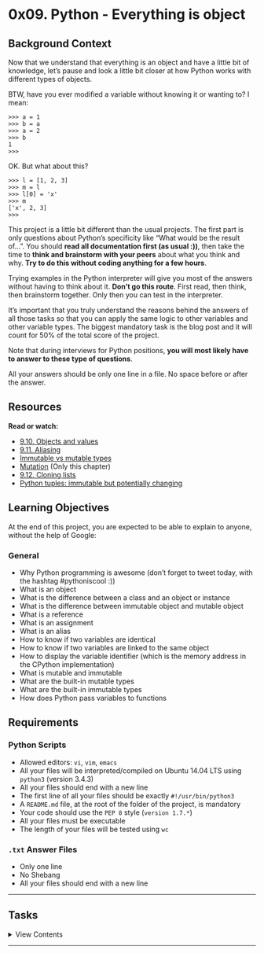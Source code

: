 # 0x09. Python - Everything is object

## Background Context

Now that we understand that everything is an object and have a little bit of knowledge, let’s pause and look a little bit closer at how Python works with different types of objects.

BTW, have you ever modified a variable without knowing it or wanting to? I mean:

```
>>> a = 1
>>> b = a
>>> a = 2
>>> b
1
>>> 
```

OK. But what about this?

```
>>> l = [1, 2, 3]
>>> m = l
>>> l[0] = 'x'
>>> m
['x', 2, 3]
>>> 
```

This project is a little bit different than the usual projects. The first part is only questions about Python’s specificity like “What would be the result of…”. You should **read all documentation first (as usual :))**, then take the time to **think and brainstorm with your peers** about what you think and why. **Try to do this without coding anything for a few hours**.

Trying examples in the Python interpreter will give you most of the answers without having to think about it. **Don’t go this route**. First read, then think, then brainstorm together. Only then you can test in the interpreter.

It’s important that you truly understand the reasons behind the answers of all those tasks so that you can apply the same logic to other variables and other variable types. The biggest mandatory task is the blog post and it will count for 50% of the total score of the project.

Note that during interviews for Python positions, **you will most likely have to answer to these type of questions**.

All your answers should be only one line in a file. No space before or after the answer.

## Resources

**Read or watch:**

- [9.10. Objects and values](http://www.openbookproject.net/thinkcs/python/english2e/ch09.html#objects-and-values)
- [9.11. Aliasing](http://www.openbookproject.net/thinkcs/python/english2e/ch09.html#aliasing)
- [Immutable vs mutable types](https://stackoverflow.com/questions/8056130/immutable-vs-mutable-types)
- [Mutation](http://composingprograms.com/pages/24-mutable-data.html#sequence-objects) (Only this chapter)
- [9.12. Cloning lists](http://www.openbookproject.net/thinkcs/python/english2e/ch09.html#cloning-lists)
- [Python tuples: immutable but potentially changing](http://radar.oreilly.com/2014/10/python-tuples-immutable-but-potentially-changing.html)

## Learning Objectives

At the end of this project, you are expected to be able to explain to anyone, without the help of Google:

### General

- Why Python programming is awesome (don’t forget to tweet today, with the hashtag #pythoniscool :))
- What is an object
- What is the difference between a class and an object or instance
- What is the difference between immutable object and mutable object
- What is a reference
- What is an assignment
- What is an alias
- How to know if two variables are identical
- How to know if two variables are linked to the same object
- How to display the variable identifier (which is the memory address in the CPython implementation)
- What is mutable and immutable
- What are the built-in mutable types
- What are the built-in immutable types
- How does Python pass variables to functions

## Requirements

### Python Scripts

- Allowed editors: `vi`, `vim`, `emacs`
- All your files will be interpreted/compiled on Ubuntu 14.04 LTS using `python3` (version 3.4.3)
- All your files should end with a new line
- The first line of all your files should be exactly `#!/usr/bin/python3`
- A `README.md` file, at the root of the folder of the project, is mandatory
- Your code should use the `PEP 8` style (`version 1.7.*`)
- All your files must be executable
- The length of your files will be tested using `wc`

### `.txt` Answer Files
- Only one line
- No Shebang
- All your files should end with a new line

---

## Tasks

<details>
<summary>View Contents</summary>

### [0. Who am I?](./0-answer.txt)

What function would you use to print the type of an object?

Write the name of the function in the file, without ().

**Repo:**

* GitHub repository: `holbertonschool-higher_level_programming`
* Directory: `0x09-python-everything_is_object`
* File: `0-answer.txt`

### [1. Where are you?](./1-answer.txt)

How do you get the variable identifier (which is the memory address in the CPython implementation)?

Write the name of the function in the file, without `()`.

**Repo:**

* GitHub repository: `holbertonschool-higher_level_programming`
* Directory: `0x09-python-everything_is_object`
* File: `1-answer.txt`

### [2. Right count](./2-answer.txt)

In the following code, do `a` and `b` point to the same object? Answer with `Yes` or `No`.

```
>>> a = 89
>>> b = 100
```

**Repo:**

* GitHub repository: `holbertonschool-higher_level_programming`
* Directory: `0x09-python-everything_is_object`
* File: `2-answer.txt`

### [3. Right count =](./3-answer.txt)

In the following code, do a and b point to the same object? Answer with `Yes` or `No`.

```
>>> a = 89
>>> b = 89
```

**Repo:**

* GitHub repository: `holbertonschool-higher_level_programming`
* Directory: `0x09-python-everything_is_object`
* File: `3-answer.txt`

### [4. Right count =](./4-answer.txt)

In the following code, do `a` and `b` point to the same object? Answer with `Yes` or `No`.

```
>>> a = 89
>>> b = a
```

**Repo:**

* GitHub repository: `holbertonschool-higher_level_programming`
* Directory: `0x09-python-everything_is_object`
* File: `4-answer.txt`

### [5. Right count =+](./5-answer.txt)

In the following code, do `a` and `b` point to the same object? Answer with `Yes` or `No`.

```
>>> a = 89
>>> b = a + 1
```

**Repo:**

* GitHub repository: `holbertonschool-higher_level_programming`
* Directory: `0x09-python-everything_is_object`
* File: `5-answer.txt`

### [6. Is equal](./6-answer.txt)

What do these 3 lines print?

```
>>> s1 = "Holberton"
>>> s2 = s1
>>> print(s1 == s2)
```

**Repo:**

* GitHub repository: `holbertonschool-higher_level_programming`
* Directory: `0x09-python-everything_is_object`
* File: `6-answer.txt`

### [7. Is the same](./7-answer.txt)

What do these 3 lines print?

```
>>> s1 = "Holberton"
>>> s2 = s1
>>> print(s1 is s2)
```

**Repo:**

* GitHub repository: `holbertonschool-higher_level_programming`
* Directory: `0x09-python-everything_is_object`
* File: `7-answer.txt`

### [8. Is really equal](./8-answer.txt)

What do these 3 lines print?

```
>>> s1 = "Holberton"
>>> s2 = "Holberton"
>>> print(s1 == s2)
```

**Repo:**

* GitHub repository: `holbertonschool-higher_level_programming`
* Directory: `0x09-python-everything_is_object`
* File: `8-answer.txt`

### [9. Is really the same](./9-answer.txt)

What do these 3 lines print?

```
>>> s1 = "Holberton"
>>> s2 = "Holberton"
>>> print(s1 is s2)
```

**Repo:**

* GitHub repository: `holbertonschool-higher_level_programming`
* Directory: `0x09-python-everything_is_object`
* File: `9-answer.txt`

### [10. And with a list, is it equal](./10-answer.txt)

What do these 3 lines print?

```
>>> l1 = [1, 2, 3]
>>> l2 = [1, 2, 3] 
>>> print(l1 == l2)
```

**Repo:**

* GitHub repository: `holbertonschool-higher_level_programming`
* Directory: `0x09-python-everything_is_object`
* File: `10-answer.txt`

### [11. And with a list, is it the same](./11-answer.txt)

What do these 3 lines print?

```
>>> l1 = [1, 2, 3]
>>> l2 = [1, 2, 3] 
>>> print(l1 is l2)
```

**Repo:**

* GitHub repository: `holbertonschool-higher_level_programming`
* Directory: `0x09-python-everything_is_object`
* File: `11-answer.txt`

### [12. And with a list, is it really equal](./12-answer.txt)

What do these 3 lines print?

```
>>> l1 = [1, 2, 3]
>>> l2 = l1
>>> print(l1 == l2)
```

**Repo:**

* GitHub repository: `holbertonschool-higher_level_programming`
* Directory: `0x09-python-everything_is_object`
* File: `12-answer.txt`

### [13. And with a list, is it really the same](./13-answer.txt)

What do these 3 lines print?

```
>>> l1 = [1, 2, 3]
>>> l2 = l1
>>> print(l1 is l2)
```

**Repo:**

* GitHub repository: `holbertonschool-higher_level_programming`
* Directory: `0x09-python-everything_is_object`
* File: `13-answer.txt`

### [14. List append](./14-answer.txt)

What does this script print?

```
l1 = [1, 2, 3]
l2 = l1
l1.append(4)
print(l2)
```

**Repo:**

* GitHub repository: `holbertonschool-higher_level_programming`
* Directory: `0x09-python-everything_is_object`
* File: `14-answer.txt`

### [15. List add](./15-answer.txt)

What does this script print?

```
l1 = [1, 2, 3]
l2 = l1
l1 = l1 + [4]
print(l2)
```

**Repo:**

* GitHub repository: `holbertonschool-higher_level_programming`
* Directory: `0x09-python-everything_is_object`
* File: `15-answer.txt`

### [16. Integer incrementation](./16-answer.txt)

What does this script print?

```
def increment(n):
    n += 1

a = 1
increment(a)
print(a)
```

**Repo:**

* GitHub repository: `holbertonschool-higher_level_programming`
* Directory: `0x09-python-everything_is_object`
* File: `16-answer.txt`

### [17. List incrementation](./17-answer.txt)

What does this script print?

```
def increment(n):
    n.append(4)

l = [1, 2, 3]
increment(l)
print(l)
```

**Repo:**

* GitHub repository: `holbertonschool-higher_level_programming`
* Directory: `0x09-python-everything_is_object`
* File: `17-answer.txt`

### [18. List assignation](./18-answer.txt)

What does this script print?

```
def assign_value(n, v):
    n = v

l1 = [1, 2, 3]
l2 = [4, 5, 6]
assign_value(l1, l2)
print(l1)
```

**Repo:**

* GitHub repository: `holbertonschool-higher_level_programming`
* Directory: `0x09-python-everything_is_object`
* File: `18-answer.txt`

### [19. Copy a list object](./19-copy_list.py)

Write a function `def copy_list(l):` that returns a copy of a list.

- The input list can contain any type of objects
- Your file should be maximum 3-line long (no documentation needed)
- You are not allowed to import any module

```
guillaume@ubuntu:~/0x09$ cat 19-main.py
#!/usr/bin/python3
copy_list = __import__('19-copy_list').copy_list

my_list = [1, 2, 3]
print(my_list)

new_list = copy_list(my_list)

print(my_list)
print(new_list)

print(new_list == my_list)
print(new_list is my_list)

guillaume@ubuntu:~/0x09$ ./19-main.py
[1, 2, 3]
[1, 2, 3]
[1, 2, 3]
True
False
guillaume@ubuntu:~/0x09$ wc -l 19-copy_list.py 
3 19-copy_list.py
guillaume@ubuntu:~/0x09$ 
```

**No test cases needed**

**Repo:**

* GitHub repository: `holbertonschool-higher_level_programming`
* Directory: `0x09-python-everything_is_object`
* File: `19-copy_list.py`

### [20. Tuple or not?](./20-answer.txt)

```
a = ()
```

Is `a` a tuple? Answer with `Yes` or `No`.

**Repo:**

* GitHub repository: `holbertonschool-higher_level_programming`
* Directory: `0x09-python-everything_is_object`
* File: `20-answer.txt`

### [21. Tuple or not?](./21-answer.txt)

```
a = (1, 2)
```

Is `a` a tuple? Answer with `Yes` or `No`.

**Repo:**

* GitHub repository: `holbertonschool-higher_level_programming`
* Directory: `0x09-python-everything_is_object`
* File: `21-answer.txt`

### [22. Tuple or not?](./22-answer.txt)

```
a = (1)
```

Is `a` a tuple? Answer with `Yes` or `No`.

**Repo:**

* GitHub repository: holbertonschool-higher_level_programming
* Directory: 0x09-python-everything_is_object
* File: 22-answer.txt

### [23. Tuple or not?](./23-answer.txt)

```
a = (1, )
```

Is `a` a tuple? Answer with `Yes` or `No`.

**Repo:**

* GitHub repository: `holbertonschool-higher_level_programming`
* Directory: `0x09-python-everything_is_object`
* File: `23-answer.txt`

### [24. Richard Sim's special #0](./24-answer.txt)

What does this script print?

```
a = (1)
b = (1)
a is b
```

**Repo:**

* GitHub repository: `holbertonschool-higher_level_programming`
* Directory: `0x09-python-everything_is_object`
* File: `24-answer.txt`

### [25. Richard Sim's special #1](./25-answer.txt)

What does this script print?

```
a = (1, 2)
b = (1, 2)
a is b
```

**Repo:**

* GitHub repository: `holbertonschool-higher_level_programming`
* Directory: `0x09-python-everything_is_object`
* File: `25-answer.txt`

### [26. Richard Sim's special #2](./26-answer.txt)

What does this script print?

```
a = ()
b = ()
a is b
```

**Repo:**

* GitHub repository: `holbertonschool-higher_level_programming`
* Directory: `0x09-python-everything_is_object`
* File: `26-answer.txt`

### [27. Richard Sim's special #3](./27-answer.txt)

```
>>> id(a)
139926795932424
>>> a
[1, 2, 3, 4]
>>> a = a + [5]
>>> id(a)
```

Will the last line of this script print `139926795932424`? Answer with `Yes` or `No`.

**Repo:**

* GitHub repository: `holbertonschool-higher_level_programming`
* Directory: `0x09-python-everything_is_object`
* File: `27-answer.txt`

### [28. Richard Sim's special #4](./28-answer.txt)

```
>>> a
[1, 2, 3]
>>> id (a)
139926795932424
>>> a += [4]
>>> id(a)
```

Will the last line of this script print `139926795932424`? Answer with `Yes` or `No`.

**Repo:**

* GitHub repository: `holbertonschool-higher_level_programming`
* Directory: `0x09-python-everything_is_object`
* File: `28-answer.txt`

### [29. #pythonic #advanced](./100-magic_string.py)

Write a function `magic_string()` that returns a string “Holberton” n times the number of the iteration (see code):

- Format: see example
- Your file should be maximum 4-line long (no documentation needed)
- You are not allowed to import any module

```
guillaume@ubuntu:~/0x09$ cat 100-main.py
#!/usr/bin/python3
magic_string = __import__('100-magic_string').magic_string

for i in range(10):
    print(magic_string())

guillaume@ubuntu:~/0x09$ ./100-main.py | cat -e
Holberton$
Holberton, Holberton$
Holberton, Holberton, Holberton$
Holberton, Holberton, Holberton, Holberton$
Holberton, Holberton, Holberton, Holberton, Holberton$
Holberton, Holberton, Holberton, Holberton, Holberton, Holberton$
Holberton, Holberton, Holberton, Holberton, Holberton, Holberton, Holberton$
Holberton, Holberton, Holberton, Holberton, Holberton, Holberton, Holberton, Holberton$
Holberton, Holberton, Holberton, Holberton, Holberton, Holberton, Holberton, Holberton, Holberton$
Holberton, Holberton, Holberton, Holberton, Holberton, Holberton, Holberton, Holberton, Holberton, Holberton$
guillaume@ubuntu:~/0x09$ wc -l 100-magic_string.py 
4 100-magic_string.py
guillaume@ubuntu:~/0x09$ 
```

**No test cases needed**

**Repo:**

* GitHub repository: `holbertonschool-higher_level_programming`
* Directory: `0x09-python-everything_is_object`
* File: `100-magic_string.py`

### [30. Low memory cost #advanced](./101-locked_class.py)

Write a class `LockedClass` with no class or object attribute, that prevents the user from dynamically creating new instance attributes, except if the new instance attribute is called `first_name`.

- You are not allowed to import any module

```
guillaume@ubuntu:~/0x09$ cat 101-main.py
#!/usr/bin/python3
LockedClass = __import__('101-locked_class').LockedClass

lc = LockedClass()
lc.first_name = "John"
try:
    lc.last_name = "Snow"
except Exception as e:
    print("[{}] {}".format(e.__class__.__name__, e))

guillaume@ubuntu:~/0x09$ ./101-main.py
[AttributeError] 'LockedClass' object has no attribute 'last_name'
guillaume@ubuntu:~/0x09$ 
```

**No test cases needed**

**Repo:**

* GitHub repository: `holbertonschool-higher_level_programming`
* Directory: `0x09-python-everything_is_object`
* File: `101-locked_class.py`

### [31. int 1/3 #advanced](./103-line1.txt)

```
julien@ubuntu:/python3$ cat int.py 
a = 1
b = 1
julien@ubuntu:/python3$ 
```

Assuming we are using a CPython implementation of Python3 with default options/configuration:

- How many int objects are created by the execution of the first line of the script? (`103-line1.txt`)
- How many int objects are created by the execution of the second line of the script (`103-line2.txt`)

**Repo:**

* GitHub repository: `holbertonschool-higher_level_programming`
* Directory: `0x09-python-everything_is_object`
* File: `103-line1.txt, 103-line2.txt`

### [32. int 2/3 #advanced](./104-line1.txt)

```
julien@ubuntu:/python3$ cat int.py 
a = 1024
b = 1024
del a
del b
c = 1024
julien@ubuntu:/python3$ 
```

Assuming we are using a CPython implementation of Python3 with default options/configuration:

- How many int objects are created by the execution of the first line of the script? (`104-line1.txt`)
- How many int objects are created by the execution of the second line of the script (`104-line2.txt`)
- After the execution of line 3, is the int object pointed by `a` deleted? Answer with `Yes` or `No` (`104-line3.txt`)
- After the execution of line 4, is the int object pointed by `b` deleted? Answer with `Yes` or `No` (`104-line4.txt`)
- How many int objects are created by the execution of the last line of the script (`104-line5.txt`)

**Repo:**

* GitHub repository: `holbertonschool-higher_level_programming`
* Directory: `0x09-python-everything_is_object`
* File: `104-line1.txt, 104-line2.txt, 104-line3.txt, 104-line4.txt, 104-line5.txt`

### [33. int 3/3 #advanced](./105-line1.txt)

```
julien@twix:/tmp/so$ cat int.py 
print("I")
print("Love")
print("Python")
julien@ubuntu:/tmp/so$ 
```

Assuming we are using a CPython implementation of Python3 with default options/configuration:

- Before the execution of line 2 (`print("Love")`), how many int objects have been created and are still in memory? (`105-line1.txt`)
- Why? (optional blog post :))

Hint: `NSMALLPOSINTS`, `NSMALLNEGINTS`

**Repo:**

* GitHub repository: `holbertonschool-higher_level_programming`
* Directory: `0x09-python-everything_is_object`
* File: `105-line1.txt`

### [34. Clear strings mandatory](./106-line1.txt)

```
guillaume@ubuntu:/python3$ cat string.py 
a = "HBTN"
b = "HBTN"
del a
del b
c = "HBTN"
guillaume@ubuntu:/python3$ 
```

Assuming we are using a CPython implementation of Python3 with default options/configuration (For answers with numbers use integers, don’t spell out the word):

- How many string objects are created by the execution of the first line of the script? (`106-line1.txt`)
- How many string objects are created by the execution of the second line of the script (`106-line2.txt`)
- After the execution of line 3, is the string object pointed by `a` deleted? Answer with `Yes` or `No` (`106-line3.txt`)
- After the execution of line 4, is the string object pointed by `b` deleted? Answer with `Yes` or `No` (`106-line4.txt`)
- How many string objects are created by the execution of the last line of the script (`106-line5.txt`)

**Repo:**

* GitHub repository: `holbertonschool-higher_level_programming`
* Directory: `0x09-python-everything_is_object`
* File: `106-line1.txt, 106-line2.txt, 106-line3.txt, 106-line4.txt, 106-line5.txt`

</details>

---

